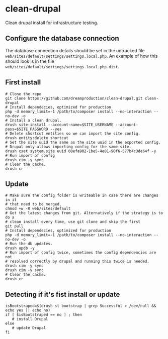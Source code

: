 # clean-drupal
Clean drupal install for infrastructure testing.

## Configure the database connection
The database connection details should be set in the untracked file `web/sites/default/settings/settings.local.php`. An example of how this should look is in the file `web/sites/default/settings/settings.local.php.dist`.

## First install
```shell script
# Clone the repo
git clone https://github.com/dreamproduction/clean-drupal.git clean-drupal
# Install dependecies, optimized for production
php -d memory_limit=-1 /path/to/composer install --no-interaction --no-dev -o
# Install a clean drupal.
drush site-install --account-name=$SITE_USERNAME --account-pass=$SITE_PASSWORD --yes
# Delete shortcut entities so we can import the site config.
drush entity:delete shortcut
# Set the site uuid the same as the site uuid in the exported config,
# Drupal only allows importing config for the same site.
drush cset system.site uuid 08efa902-1be5-4e01-90f6-577b4c3de64f -y
# Run import of config
drush cim -y sync
# Clear the cache.
drush cr
```

## Update
```shell script
# Make sure the config folder is writeable in case there are changes in it
# that need to be merged.
chmod +w -R web/sites/default
# Get the latest changes from git. Alternatively if the strategy is to do a
# clean install every time, use git clone and skip the first 
git pull
# Install dependecies, optimized for production
php -d memory_limit=-1 /path/to/composer install --no-interaction --no-dev -o
# Run the db updates.
drush updb -y
# Run import of config twice, sometimes the config dependencies are not
# resolved correctly by drupal and running this twice is needed.
drush cim -y sync
drush cim -y sync
# Clear the cache.
drush cr
```

## Detecting if it's fist install or update
```shell script
isBootstraped=$(drush st bootstrap | grep Successful > /dev/null && echo yes || echo no)
if [ $isBootstraped == no ] ; then
   # install Drupal
else
   # update Drupal
fi
```

